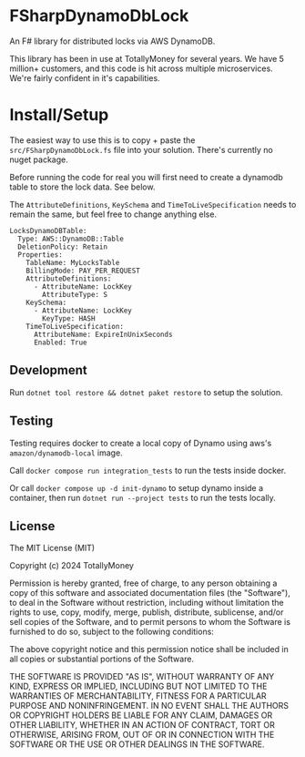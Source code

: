 # FSharpDynamoDbLock

An F# library for distributed locks via AWS DynamoDB.

This library has been in use at TotallyMoney for several years. We have 5
million+ customers, and this code is hit across multiple microservices. We're
fairly confident in it's capabilities.

# Install/Setup

The easiest way to use this is to copy + paste the `src/FSharpDynamoDbLock.fs`
file into your solution. There's currently no nuget package.

Before running the code for real you will first need to create a dynamodb table
to store the lock data. See below.

The `AttributeDefinitions`, `KeySchema` and `TimeToLiveSpecification` needs to
remain the same, but feel free to change anything else. 

```
LocksDynamoDBTable:
  Type: AWS::DynamoDB::Table
  DeletionPolicy: Retain
  Properties:
    TableName: MyLocksTable
    BillingMode: PAY_PER_REQUEST
    AttributeDefinitions:
      - AttributeName: LockKey
        AttributeType: S
    KeySchema:
      - AttributeName: LockKey
        KeyType: HASH
    TimeToLiveSpecification:
      AttributeName: ExpireInUnixSeconds
      Enabled: True
```

## Development

Run `dotnet tool restore && dotnet paket restore` to setup the solution.

## Testing

Testing requires docker to create a local copy of Dynamo using aws's
`amazon/dynamodb-local` image.

Call `docker compose run integration_tests` to run the tests inside docker.

Or call `docker compose up -d init-dynamo` to setup dynamo inside a container,
then run `dotnet run --project tests` to run the tests locally.


## License
The MIT License (MIT)

Copyright (c) 2024 TotallyMoney

Permission is hereby granted, free of charge, to any person obtaining a copy of this software and associated documentation files (the "Software"), to deal in the Software without restriction, including without limitation the rights to use, copy, modify, merge, publish, distribute, sublicense, and/or sell copies of the Software, and to permit persons to whom the Software is furnished to do so, subject to the following conditions:

The above copyright notice and this permission notice shall be included in all copies or substantial portions of the Software.

THE SOFTWARE IS PROVIDED "AS IS", WITHOUT WARRANTY OF ANY KIND, EXPRESS OR IMPLIED, INCLUDING BUT NOT LIMITED TO THE WARRANTIES OF MERCHANTABILITY, FITNESS FOR A PARTICULAR PURPOSE AND NONINFRINGEMENT. IN NO EVENT SHALL THE AUTHORS OR COPYRIGHT HOLDERS BE LIABLE FOR ANY CLAIM, DAMAGES OR OTHER LIABILITY, WHETHER IN AN ACTION OF CONTRACT, TORT OR OTHERWISE, ARISING FROM, OUT OF OR IN CONNECTION WITH THE SOFTWARE OR THE USE OR OTHER DEALINGS IN THE SOFTWARE.